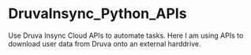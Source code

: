 # DruvaInsync_Python_APIs
Use Druva Insync Cloud APIs to automate tasks. Here I am using APIs to download user data from Druva onto an external harddrive. 
